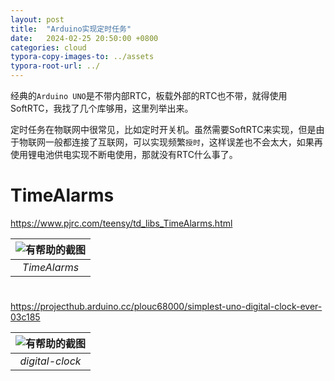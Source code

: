```yaml
---
layout: post
title:  "Arduino实现定时任务"
date:   2024-02-25 20:50:00 +0800
categories: cloud
typora-copy-images-to: ../assets
typora-root-url: ../
---
```


经典的`Arduino UNO`是不带内部RTC，板载外部的RTC也不带，就得使用SoftRTC，我找了几个库够用，这里列举出来。

定时任务在物联网中很常见，比如定时开关机。虽然需要SoftRTC来实现，但是由于物联网一般都连接了互联网，可以实现频繁`授时`，这样误差也不会太大，如果再使用锂电池供电实现不断电使用，那就没有RTC什么事了。

# TimeAlarms 

https://www.pjrc.com/teensy/td_libs_TimeAlarms.html

| ![有帮助的截图](/assets/16247e66b3567e87e89e76448021096.jpg) |
| :----------------------------------------: |
|          *TimeAlarms*          |

# 

https://projecthub.arduino.cc/plouc68000/simplest-uno-digital-clock-ever-03c185

| ![有帮助的截图](/assets/微信截图_20240225210457.png) |
| :----------------------------------------: |
|          *digital-clock*          |
